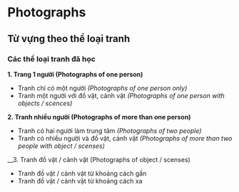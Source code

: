 # Photographs

## Từ vựng theo thể loại tranh

### Các thể loại tranh đã học

__1. Trang 1 người (Photographs of one person)__
- Tranh chỉ có một người _(Photographs of one person only)_
- Tranh một người với đồ vật, cảnh vật _(Photographs of one person with objects / scences)_

__2. Tranh nhiều người (Photographs of more than one person)__
- Tranh có hai người làm trung tâm _(Photographs of two people)_
- Tranh có nhiều người và đồ vật, cảnh vật _(Photographs of more than two people with object / scenses)_

__3. Tranh đồ vật / cảnh vật (Photographs of object / scenses)
- Tranh đồ vật / cảnh vật từ khoảng cách gần
- Tranh đồ vật / cảnh vật từ khoảng cách xa
